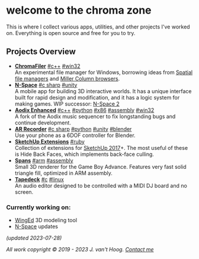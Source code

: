 # welcome to the chroma zone

This is where I collect various apps, utilities, and other projects I've worked on.
Everything is open source and free for you to try.

## Projects Overview

- [**ChromaFiler**](/chromafiler/)
  <a class="tech-tag" href="#cpp" id="cpp">#c++</a>
  <a class="tech-tag" href="#win32" id="win32">#win32</a>  
  An experimental file manager for Windows, borrowing ideas from [Spatial file managers](https://en.wikipedia.org/wiki/Spatial_file_manager) and [Miller Column browsers](https://en.wikipedia.org/wiki/Miller_columns).
- [**N-Space**](/voxel-editor/)
  <a class="tech-tag" href="#csharp" id="csharp">#c sharp</a>
  <a class="tech-tag" href="#unity" id="unity">#unity</a>  
  A mobile app for building 3D interactive worlds. It has a unique interface built for rapid design and modification, and it has a logic system for making games. WIP successor: [N-Space 2](https://www.reddit.com/r/nspace/comments/10utdja/nspace_2_progress_update/)
- [**Aodix Enhanced**](/aodix-enhanced/)
  <a class="tech-tag" href="#cpp" id="cpp">#c++</a>
  <a class="tech-tag" href="#cpp" id="cpp">#python</a>
  <a class="tech-tag" href="#cpp" id="cpp">#x86</a>
  <a class="tech-tag" href="#cpp" id="cpp">#assembly</a>
  <a class="tech-tag" href="#win32" id="win32">#win32</a>  
  A fork of the Aodix music sequencer to fix longstanding bugs and continue development.
- [**AR Recorder**](/ar-recorder/)
  <a class="tech-tag" href="#csharp" id="csharp">#c sharp</a>
  <a class="tech-tag" href="#python" id="python">#python</a>
  <a class="tech-tag" href="#unity" id="unity">#unity</a>
  <a class="tech-tag" href="#blender" id="blender">#blender</a>  
  Use your phone as a 6DOF controller for Blender.
- [**SketchUp Extensions**](/su-extensions/)
  <a class="tech-tag" href="#ruby" id="ruby">#ruby</a>  
  Collection of extensions for [SketchUp 2017](https://help.sketchup.com/en/downloading-older-versions)+. The most useful of these is Hide Back Faces, which implements back-face culling.
- [**Spans**](/spans/)
  <a class="tech-tag" href="#arm" id="arm">#arm</a>
  <a class="tech-tag" href="#assembly" id="assembly">#assembly</a>  
  Small 3D renderer for the Game Boy Advance. Features very fast solid triangle fill, optimized in ARM assembly.
- [**Tapedeck**](/tapedeck/)
  <a class="tech-tag" href="#c" id="c">#c</a>
  <a class="tech-tag" href="#linux" id="linux">#linux</a>  
  An audio editor designed to be controlled with a MIDI DJ board and no screen.

### Currently working on:

- [WingEd](/WingEd/) 3D modeling tool
- [N-Space](/voxel-editor/) updates

_(updated 2023-07-28)_

*All work copyright © 2019 - 2023 J. van't Hoog. [Contact me](/contact)*
